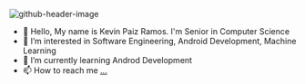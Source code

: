 
![github-header-image](https://github.com/KevinPaizRamos/KevinPaizRamos/assets/140773589/cd9350f4-c0c6-473b-89d2-68ad4538d364)

- 👋 Hello, My name is Kevin Paiz Ramos. I'm Senior in Computer Science
- 👀 I’m interested in Software Engineering, Android Development, Machine Learning
- 🌱 I’m currently learning Androd Development
- 📫 How to reach me [...](https://www.linkedin.com/in/kevinpaiz/)


<!---
KevinPaizRamos/KevinPaizRamos is a ✨ special ✨ repository because its `README.md` (this file) appears on your GitHub profile.
You can click the Preview link to take a look at your changes.
--->
